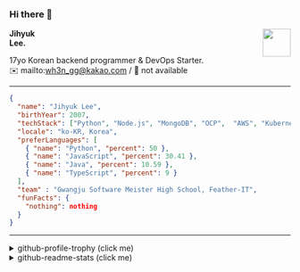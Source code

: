 ### Hi there 👋
<a href="https://litt.ly/wh3nilvyou">
<img src="https://github.githubassets.com/images/mona-loading-default.gif" width="50px" align="right">
</a>

**Jihyuk\
Lee.**

17yo Korean backend programmer & DevOps Starter.\
:envelope: mailto:wh3n_gg@kakao.com
/
:link: not available

---

```json
{
  "name": "Jihyuk Lee",
  "birthYear": 2007,
  "techStack": ["Python", "Node.js", "MongoDB", "OCP",  "AWS", "Kubernetes"],
  "locale": "ko-KR, Korea",
  "preferLanguages": [
    { "name": "Python", "percent": 50 },
    { "name": "JavaScript", "percent": 30.41 },
    { "name": "Java", "percent": 10.59 },
    { "name": "TypeScript", "percent": 9 }
  ],
  "team" : "Gwangju Software Meister High School, Feather-IT",
  "funFacts": {
    "nothing": nothing
  }
}
```
---
<details>
  <summary>github-profile-trophy (click me)</summary>
  
![](https://github-profile-trophy.vercel.app/?username=sverdev&row=1&column=8&theme=nord)
  
</details>
<details>
  <summary>github-readme-stats (click me)</summary>
  
<!--START_SECTION:waka-->
![Code Time](http://img.shields.io/badge/Code%20Time-120%20hrs%2018%20mins-blue)

![Lines of code](https://img.shields.io/badge/%EC%A0%80%EB%8A%94%20%EC%97%AC%ED%83%9C%EA%B9%8C%EC%A7%80%20-320.1%20thousand%20%EC%A4%84%EC%9D%98%20%EC%BD%94%EB%93%9C%EB%A5%BC%20%EC%9E%91%EC%84%B1%ED%96%88%EC%96%B4%EC%9A%94.-blue)

**저는 저녁형 인간이에요. 🦉** 

```text
🌞 아침                     31 commits          ███░░░░░░░░░░░░░░░░░░░░░░   12.92 % 
🌆 낮　                     56 commits          ██████░░░░░░░░░░░░░░░░░░░   23.33 % 
🌃 저녁                     100 commits         ██████████░░░░░░░░░░░░░░░   41.67 % 
🌙 밤　                     53 commits          ██████░░░░░░░░░░░░░░░░░░░   22.08 % 
```


📊 **저는 이번주를 이렇게 시간을 보냈어요.** 

```text
🕑︎ Timezone: Asia/Seoul

💬 프로그래밍 언어들: 
TypeScript               9 hrs 31 mins       ████████████████░░░░░░░░░   65.30 % 
JavaScript               2 hrs 31 mins       ████░░░░░░░░░░░░░░░░░░░░░   17.27 % 
Python                   2 hrs 6 mins        ████░░░░░░░░░░░░░░░░░░░░░   14.49 % 
Other                    11 mins             ░░░░░░░░░░░░░░░░░░░░░░░░░   01.37 % 
Bash                     9 mins              ░░░░░░░░░░░░░░░░░░░░░░░░░   01.13 % 

🔥 에디터들: 
VS Code                  14 hrs 35 mins      █████████████████████████   100.00 % 

💻 운영 체제들: 
Windows                  14 hrs 35 mins      █████████████████████████   100.00 % 
```


 Last Updated on 04/11/2023 18:37:31 UTC
<!--END_SECTION:waka-->

</details>

</div>

